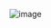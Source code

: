 ![image](https://github.com/Lewis-panda/AI_Lab/assets/116704255/a654ade6-32e3-438f-bb0d-32884b877edf)
